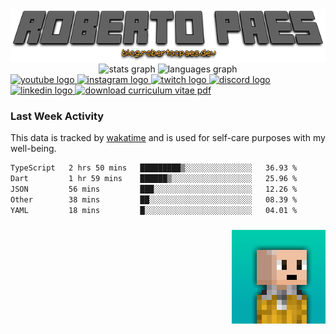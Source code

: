   <a href="httos://blog.robertocpaes.dev" target="_blank">
    <img src="assets/images/profile_title.png" alt="profile title image"  />
  </a>
<div align="center">
  <img src="https://github-readme-stats.vercel.app/api?username=brutalzinn&hide_title=false&hide_rank=false&show_icons=true&include_all_commits=true&count_private=true&disable_animations=false&theme=dracula&locale=en&hide_border=false" height="150" alt="stats graph"  />
  <img src="https://github-readme-stats.vercel.app/api/top-langs?username=brutalzinn&locale=en&hide_title=false&layout=compact&card_width=320&langs_count=5&theme=dracula&hide_border=false" height="150" alt="languages graph"  />

</div>
<div align="left">
  <a href="https://www.youtube.com/channel/UCigzrJ3ggSu1tUWM8nXzmdg" target="_blank">
    <img src="https://img.shields.io/static/v1?message=Youtube&logo=youtube&label=&color=FF0000&logoColor=white&labelColor=&style=for-the-badge" height="35" alt="youtube logo"  />
  </a>
  <a href="https://www.instagram.com/robertocpaes/" target="_blank">
    <img src="https://img.shields.io/static/v1?message=Instagram&logo=instagram&label=&color=E4405F&logoColor=white&labelColor=&style=for-the-badge" height="35" alt="instagram logo"  />
  </a>
  <a href="https://www.twitch.tv/robertocpaes" target="_blank">
    <img src="https://img.shields.io/static/v1?message=Twitch&logo=twitch&label=&color=9146FF&logoColor=white&labelColor=&style=for-the-badge" height="35" alt="twitch logo"  />
  </a>
  <a href="discordapp.com/users/762397073315332096" target="_blank">
    <img src="https://img.shields.io/static/v1?message=Discord&logo=discord&label=&color=7289DA&logoColor=white&labelColor=&style=for-the-badge" height="35" alt="discord logo"  />
  </a>
  <a href="https://linkedin.com/in/roberto-paes" target="_blank">
    <img src="https://img.shields.io/static/v1?message=LinkedIn&logo=linkedin&label=&color=0077B5&logoColor=white&labelColor=&style=for-the-badge" height="35" alt="linkedin logo"  />
  </a>

   <a href="./assets/cv-roberto-carneiro-paes.pdf" download>
    <img src="https://img.shields.io/static/v1?message=Download do meu CV&label=PT&color=orange&logoColor=white&labelColor=&style=for-the-badge" height="35" alt="download curriculum vitae pdf"  />
  </a>
</div>

### Last Week Activity

This data is tracked by [wakatime](https://wakatime.com) and is used for self-care purposes with my well-being.

<!--START_SECTION:waka-->

```txt
TypeScript   2 hrs 50 mins   █████████▒░░░░░░░░░░░░░░░   36.93 %
Dart         1 hr 59 mins    ██████▒░░░░░░░░░░░░░░░░░░   25.96 %
JSON         56 mins         ███░░░░░░░░░░░░░░░░░░░░░░   12.26 %
Other        38 mins         ██░░░░░░░░░░░░░░░░░░░░░░░   08.39 %
YAML         18 mins         █░░░░░░░░░░░░░░░░░░░░░░░░   04.01 %
```

<!--END_SECTION:waka-->

###

<img align="right" height="150" src="assets/images/robertinhoxx.png"  />

###

<br clear="both">

###